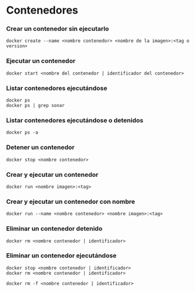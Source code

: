 # Contenedores

### Crear un contenedor sin ejecutarlo

```
docker create --name <nombre contenedor> <nombre de la imagen>:<tag o version>
```

### Ejecutar un contenedor

```
docker start <nombre del contenedor | identificador del contenedor>
```

### Listar contenedores ejecutándose

```
docker ps
docker ps | grep sonar
```

### Listar contenedores ejecutándose o detenidos

```
docker ps -a
```

### Detener un contenedor

```
docker stop <nombre contenedor>
```

### Crear y ejecutar un contenedor

```
docker run <nombre imagen>:<tag>
```

### Crear y ejecutar un contenedor con nombre

```
docker run --name <nombre contenedor> <nombre imagen>:<tag>
```

### Eliminar un contenedor detenido

```
docker rm <nombre contenedor | identificador>
```

### Eliminar un contenedor ejecutándose

```
docker stop <nombre contenedor | identificador>
docker rm <nombre contenedor | identificador>

docker rm -f <nombre contenedor | identificador>
```
